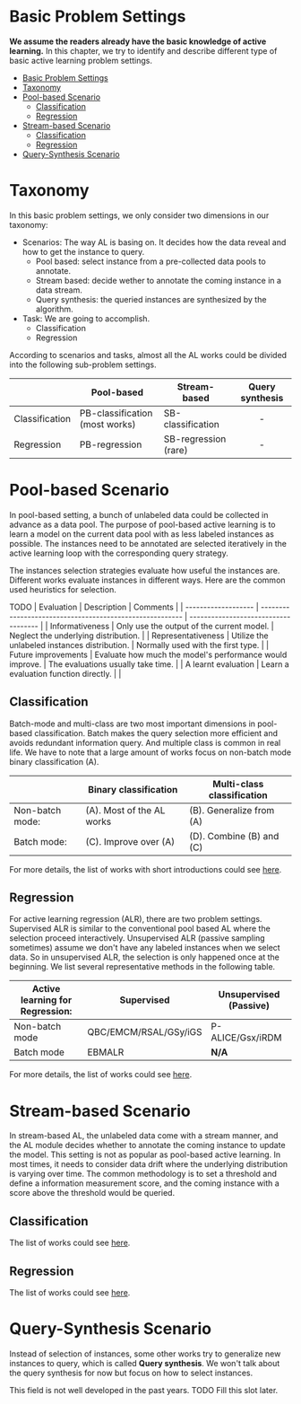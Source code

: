 # Basic Problem Settings
**We assume the readers already have the basic knowledge of active learning.**
In this chapter, we try to identify and describe different type of basic active learning problem settings.

- [Basic Problem Settings](#basic-problem-settings)
- [Taxonomy](#taxonomy)
- [Pool-based Scenario](#pool-based-scenario)
  - [Classification](#classification)
  - [Regression](#regression)
- [Stream-based Scenario](#stream-based-scenario)
  - [Classification](#classification-1)
  - [Regression](#regression-1)
- [Query-Synthesis Scenario](#query-synthesis-scenario)

# Taxonomy 

In this basic problem settings, we only consider two dimensions in our taxonomy:

- Scenarios:
  The way AL is basing on.
  It decides how the data reveal and how to get the instance to query.
  - Pool based: select instance from a pre-collected data pools to annotate.
  - Stream based: decide wether to annotate the coming instance in a data stream.
  - Query synthesis: the queried instances are synthesized by the algorithm.
- Task: We are going to accomplish.
  - Classification
  - Regression

According to scenarios and tasks, almost all the AL works could be divided into the following sub-problem settings.

|                | Pool-based                     | Stream-based         | Query synthesis |
| -------------- | ------------------------------ | -------------------- | :-------------: |
| Classification | PB-classification (most works) | SB-classification    |        -        |
| Regression     | PB-regression                  | SB-regression (rare) |        -        |


# Pool-based Scenario

In pool-based setting, a bunch of unlabeled data could be collected in advance as a data pool.
The purpose of pool-based active learning is to learn a model on the current data pool with as less labeled instances as possible.
The instances need to be annotated are selected iteratively in the active learning loop with the corresponding query strategy.

The instances selection strategies evaluate how useful the instances are.
Different works evaluate instances in different ways.
Here are the common used heuristics for selection.

TODO
| Evaluation          | Description                                              | Comments                             |
| ------------------- | -------------------------------------------------------- | ------------------------------------ |
| Informativeness     | Only use the output of the current model.                | Neglect the underlying distribution. |
| Representativeness  | Utilize the unlabeled instances distribution.            | Normally used with the first type.   |
| Future improvements | Evaluate how much the model's performance would improve. | The evaluations usually take time.   |
| A learnt evaluation | Learn a evaluation function directly.                    |                                      |

## Classification

Batch-mode and multi-class are two most important dimensions in pool-based classification.
Batch makes the query selection more efficient and avoids redundant information query.
And multiple class is common in real life.
We have to note that a large amount of works focus on non-batch mode binary classification (A).

|                 | Binary classification     | Multi-class classification |
| --------------- | ------------------------- | -------------------------- |
| Non-batch mode: | (A). Most of the AL works | (B). Generalize from (A)   |
| Batch mode:     | (C). Improve over (A)     | (D). Combine (B) and (C)   |

For more details, the list of works with short introductions could see [here](subfields/pb_classification.md).

## Regression

For active learning regression (ALR), there are two problem settings.
Supervised ALR is similar to the conventional pool based AL where the selection proceed interactively.
Unsupervised ALR (passive sampling sometimes) assume we don't have any labeled instances when we select data.
So in unsupervised ALR, the selection is only happened once at the beginning.
We list several representative methods in the following table.

| Active learning for Regression: | Supervised            | Unsupervised (Passive) |
| ------------------------------- | --------------------- | ---------------------- |
| Non-batch mode                  | QBC/EMCM/RSAL/GSy/iGS | P-ALICE/Gsx/iRDM       |
| Batch mode                      | EBMALR                | **N/A**                |

For more details, the list of works could see [here](subfields/pb_regression.md).

# Stream-based Scenario

In stream-based AL, the unlabeled data come with a stream manner, and the AL module decides whether to annotate the coming instance to update the model.
This setting is not as popular as pool-based active learning. 
In most times, it needs to consider data drift where the underlying distribution is varying over time.
The common methodology is to set a threshold and define a information measurement score, and the coming instance with a score above the threshold would be queried.

## Classification

The list of works could see [here](subfields/sb_classification.md).

## Regression

The list of works could see [here](subfields/sb_regression.md).

# Query-Synthesis Scenario

Instead of selection of instances, some other works try to generalize new instances to query, which is called **Query synthesis**.
We won't talk about the query synthesis for now but focus on how to select instances.

This field is not well developed in the past years.
TODO Fill this slot later.


